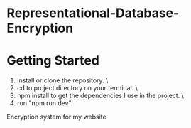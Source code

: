 # Representational-Database-Encryption

# Getting Started
1. install or clone the repository. \
2. cd to project directory on your terminal. \
3. npm install to get the dependencies I use in the project. \
4. run "npm run dev".

Encryption system for my website

